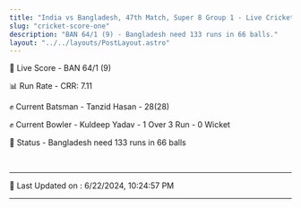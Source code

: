 ```yaml
---
title: "India vs Bangladesh, 47th Match, Super 8 Group 1 - Live Cricket Score"
slug: "cricket-score-one"
description: "BAN 64/1 (9) - Bangladesh need 133 runs in 66 balls."
layout: "../../layouts/PostLayout.astro"
---
```


🔴 Live Score - BAN 64/1 (9)  

📊 Run Rate - CRR: 7.11  

✊ Current Batsman - Tanzid Hasan - 28(28)  

✊ Current Bowler - Kuldeep Yadav - 1 Over 3 Run - 0 Wicket  

📑 Status - Bangladesh need 133 runs in 66 balls

<br />

***

📝 Last Updated on : 6/22/2024, 10:24:57 PM

***

